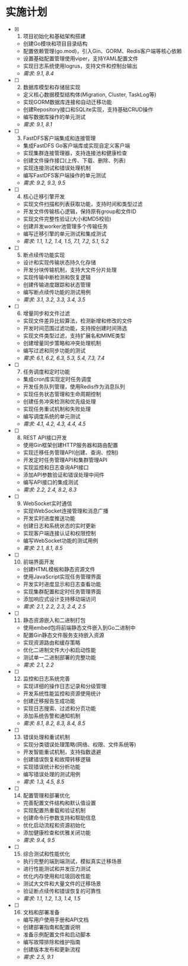 # 实施计划

- [x] 1. 项目初始化和基础架构搭建



  - 创建Go模块和项目目录结构
  - 配置依赖管理(go.mod)，引入Gin、GORM、Redis客户端等核心依赖
  - 设置基础配置管理使用viper，支持YAML配置文件
  - 实现日志系统使用logrus，支持文件和控制台输出
  - _需求: 9.1, 8.4_

- [ ] 2. 数据库模型和存储层实现
  - 定义核心数据模型结构体(Migration, Cluster, TaskLog等)
  - 实现GORM数据库连接和自动迁移功能
  - 创建Repository接口和SQLite实现，支持基础CRUD操作
  - 编写数据库操作的单元测试
  - _需求: 9.1, 8.1_

- [ ] 3. FastDFS客户端集成和连接管理
  - 集成FastDFS Go客户端库或实现自定义客户端
  - 实现集群连接管理器，支持连接池和健康检查
  - 创建文件操作接口(上传、下载、删除、列表)
  - 实现连接测试和错误处理机制
  - 编写FastDFS客户端操作的单元测试
  - _需求: 9.2, 9.3, 9.5_

- [ ] 4. 核心迁移引擎开发
  - 实现文件扫描和列表获取功能，支持时间和类型过滤
  - 开发文件传输核心逻辑，保持原有group和文件ID
  - 实现文件完整性验证(大小和MD5校验)
  - 创建并发worker池管理多个传输任务
  - 编写迁移引擎的单元测试和集成测试
  - _需求: 1.1, 1.2, 1.4, 1.5, 7.1, 7.2, 5.1, 5.2_

- [ ] 5. 断点续传功能实现
  - 设计和实现传输状态持久化存储
  - 开发分块传输机制，支持大文件分片处理
  - 实现传输中断检测和恢复逻辑
  - 创建传输进度跟踪和状态管理
  - 编写断点续传功能的测试用例
  - _需求: 3.1, 3.2, 3.3, 3.4, 3.5_

- [ ] 6. 增量同步和文件过滤
  - 实现文件差异比较算法，检测新增和修改的文件
  - 开发时间范围过滤功能，支持按创建时间筛选
  - 实现文件类型过滤，支持扩展名和MIME类型
  - 创建增量同步策略和冲突处理机制
  - 编写过滤和同步功能的测试
  - _需求: 6.1, 6.2, 6.3, 5.3, 5.4, 7.3, 7.4_

- [ ] 7. 任务调度和定时功能
  - 集成cron库实现定时任务调度
  - 开发任务队列管理，使用Redis作为消息队列
  - 实现任务状态管理和生命周期控制
  - 创建任务冲突检测和优先级处理
  - 实现任务重试机制和失败处理
  - 编写调度系统的单元测试
  - _需求: 4.1, 4.2, 4.3, 4.4, 4.5_

- [ ] 8. REST API接口开发
  - 使用Gin框架创建HTTP服务器和路由配置
  - 实现迁移任务管理API(创建、查询、控制)
  - 开发定时任务管理API和集群管理API
  - 实现监控和日志查询API接口
  - 添加API参数验证和错误处理中间件
  - 编写API接口的集成测试
  - _需求: 2.2, 2.4, 8.2, 8.3_

- [ ] 9. WebSocket实时通信
  - 实现WebSocket连接管理和消息广播
  - 开发实时进度推送功能
  - 创建日志和系统状态的实时更新
  - 实现客户端连接认证和权限控制
  - 编写WebSocket功能的测试用例
  - _需求: 2.1, 8.1, 8.5_

- [ ] 10. 前端界面开发
  - 创建HTML模板和静态资源文件
  - 使用JavaScript实现任务管理界面
  - 开发实时进度显示和日志查看功能
  - 实现集群配置和定时任务管理界面
  - 添加响应式设计支持移动端访问
  - _需求: 2.1, 2.2, 2.3, 2.4, 2.5_

- [ ] 11. 静态资源嵌入和二进制打包
  - 使用embed包将前端静态文件嵌入到Go二进制中
  - 配置Gin静态文件服务支持嵌入资源
  - 实现资源路由和缓存策略
  - 优化二进制文件大小和启动性能
  - 测试单一二进制部署的完整功能
  - _需求: 2.1, 2.2_

- [ ] 12. 监控和日志系统完善
  - 实现详细的操作日志记录和分级管理
  - 开发系统性能监控和资源使用统计
  - 创建迁移报告生成功能
  - 实现日志搜索、过滤和分页功能
  - 添加系统告警和通知机制
  - _需求: 8.1, 8.2, 8.3, 8.4, 8.5_

- [ ] 13. 错误处理和重试机制
  - 实现分类错误处理策略(网络、权限、文件系统等)
  - 开发智能重试机制，支持指数退避
  - 创建错误恢复和故障转移逻辑
  - 实现错误统计和分析功能
  - 编写错误处理的测试用例
  - _需求: 1.3, 4.5, 8.5_

- [ ] 14. 配置管理和部署优化
  - 完善配置文件结构和默认值设置
  - 实现配置热重载和验证机制
  - 创建命令行参数支持和帮助信息
  - 优化启动流程和资源初始化
  - 添加健康检查和优雅关闭功能
  - _需求: 9.4, 9.5_

- [ ] 15. 综合测试和性能优化
  - 执行完整的端到端测试，模拟真实迁移场景
  - 进行性能测试和并发压力测试
  - 优化内存使用和垃圾回收性能
  - 测试大文件和大量文件的迁移场景
  - 验证断点续传和错误恢复的可靠性
  - _需求: 1.1, 1.2, 1.3, 1.4, 1.5_

- [ ] 16. 文档和部署准备
  - 编写用户使用手册和API文档
  - 创建部署指南和配置说明
  - 准备示例配置文件和启动脚本
  - 编写故障排除和维护指南
  - 创建版本发布和更新流程
  - _需求: 2.5, 9.1_